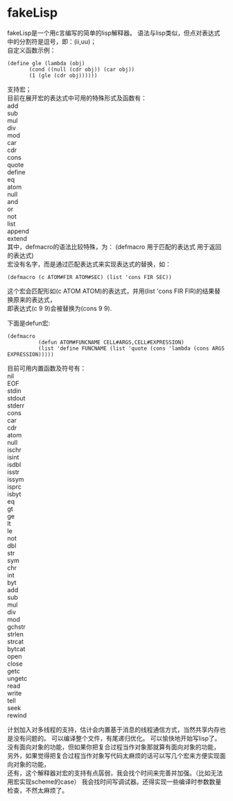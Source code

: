 # fakeLisp
fakeLisp是一个用c言编写的简单的lisp解释器。
语法与lisp类似，但点对表达式中的分割符是逗号，即：(ii,uu)；  
自定义函数示例：  

```
(define gle (lambda (obj)  
       (cond ((null (cdr obj)) (car obj))  
       (1 (gle (cdr obj))))))  
```

支持宏；  
目前在展开宏的表达式中可用的特殊形式及函数有：  
add  
sub  
mul  
div  
mod  
car  
cdr  
cons  
quote  
define  
eq  
atom  
null  
and  
or  
not  
list  
append  
extend  
其中，defmacro的语法比较特殊，为：
(defmacro 用于匹配的表达式 用于返回的表达式)  
宏没有名字，而是通过匹配表达式来实现表达式的替换，如：  
```
(defmacro (c ATOM#FIR ATOM#SEC) (list 'cons FIR SEC))  
```
这个宏会匹配形如(c ATOM ATOM)的表达式，并用(list 'cons FIR FIR)的结果替换原来的表达式，  
即表达式(c 9 9)会被替换为(cons 9 9).  

下面是defun宏:  
```
(defmacro  
          (defun ATOM#FUNCNAME CELL#ARGS,CELL#EXPRESSION)  
          (list 'define FUNCNAME (list 'quote (cons 'lambda (cons ARGS EXPRESSION)))))  
```

目前可用内置函数及符号有：  
nil  
EOF  
stdin  
stdout  
stderr  
cons  
car  
cdr  
atom  
null  
ischr  
isint  
isdbl  
isstr  
issym  
isprc  
isbyt  
eq  
gt  
ge  
lt  
le  
not  
dbl  
str  
sym  
chr  
int  
byt  
add  
sub  
mul  
div  
mod  
gchstr  
strlen  
strcat  
bytcat  
open  
close  
getc  
ungetc  
read  
write  
tell  
seek  
rewind  

计划加入对多线程的支持，估计会内置基于消息的线程通信方式，当然共享内存也是没有问题的。
可以编译整个文件，有尾递归优化。
可以愉快地开始写lisp了。
没有面向对象的功能，但如果你把复合过程当作对象那就算有面向对象的功能，  
另外，如果觉得把复合过程当作对象写代码太麻烦的话可以写几个宏来方便实现面向对象的功能，  
还有，这个解释器对宏的支持有点孱弱，我会找个时间来完善并加强。（比如无法用宏实现scheme的case）
我会找时间写调试器。还得实现一些编译时参数数量检查，不然太麻烦了。
